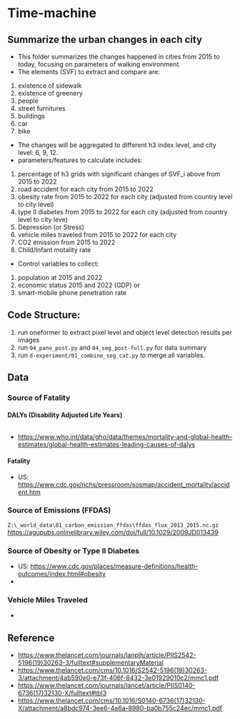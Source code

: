 # Time-machine
## Summarize the urban changes in each city
* This folder summarizes the changes happened in cities from 2015 to today, focusing on parameters of walking environment.
* The elements (SVF) to extract and compare are:
1. existence of sidewalk
2. existence of greenery
3. people
4. street furnitures
5. buildings
6. car
7. bike

* The changes will be aggregated to different h3 index level, and city level: 6, 9, 12.
* parameters/features to calculate includes:
1. percentage of h3 grids with significant changes of SVF_i above from 2015 to 2022
2. road accident for each city from 2015 to 2022
3. obesity rate from 2015 to 2022 for each city (adjusted from country level to city level)
4. type II diabetes from 2015 to 2022 for each city (adjusted from country level to city leve)
5. Depression (or Stress)
6. vehicle miles traveled from 2015 to 2022 for each city
7. CO2 emission from 2015 to 2022
8. Child/Infant motality rate


* Control variables to collect:
1. population at 2015 and 2022
2. economic status 2015 and 2022 (GDP) or 
3. smart-mobile phone penetration rate

## Code Structure:
1. run oneformer to extract pixel level and object level detection results per images
2. run `04_pano_post.py` and `04_seg_post-full.py` for data summary
3. run `d-experiment/01_combine_seg_cat.py` to merge all variables.

## Data
### Source of Fatality
#### DALYs (Disability Adjusted Life Years)
```DALYs are a combination of the sum of the years of potential life lost due to premature mortality and years of productive life lost due to a disability per 100 000 population. (https://www.thelancet.com/journals/lanplh/article/PIIS2542-5196(19)30263-3/fulltext#supplementaryMaterial)
```

* https://www.who.int/data/gho/data/themes/mortality-and-global-health-estimates/global-health-estimates-leading-causes-of-dalys
#### Fatality
* US: https://www.cdc.gov/nchs/pressroom/sosmap/accident_mortality/accident.htm

### Source of Emissions (FFDAS)
`Z:\_world_data\01_carbon_emission_ffdas\ffdas_flux_2013_2015.nc.gz`
https://agupubs.onlinelibrary.wiley.com/doi/full/10.1029/2009JD013439

### Source of Obesity or Type II Diabetes
* US: https://www.cdc.gov/places/measure-definitions/health-outcomes/index.html#obesity
* 
### Vehicle Miles Traveled
* 

## Reference
* https://www.thelancet.com/journals/lanplh/article/PIIS2542-5196(19)30263-3/fulltext#supplementaryMaterial
* https://www.thelancet.com/cms/10.1016/S2542-5196(19)30263-3/attachment/4ab590e0-e73f-406f-8432-3e01929010c2/mmc1.pdf
* https://www.thelancet.com/journals/lancet/article/PIIS0140-6736(17)32130-X/fulltext#tbl3
* https://www.thelancet.com/cms/10.1016/S0140-6736(17)32130-X/attachment/a8bdc974-3ee6-4a6a-8980-ba0b755c24ec/mmc1.pdf
